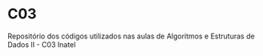 # C03
Repositório dos códigos utilizados nas aulas de Algoritmos e Estruturas de Dados II - C03 Inatel
